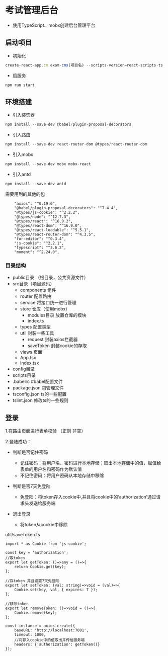 # 考试管理后台
- 使用TypeScript、mobx创建后台管理平台
## 启动项目
- 初始化
```js
create-react-app.cm exam-cms(项目名) --scripts-version=react-scripts-ts
```

- 启服务
```js
npm run start
```

## 环境搭建
- 引入装饰器
```js
npm install --save-dev @babel/plugin-proposal-decorators
```

- 引入路由
```js
npm install --save-dev react-router-dom @types/react-router-dom
```

- 引入mobx
```js
npm install --save-dev mobx mobx-react
```

- 引入antd
```js
npm install --save-dev antd
```
需要用到的其他的包

```
    "axios": "^0.19.0",
    "@babel/plugin-proposal-decorators": "^7.4.4",
    "@types/js-cookie": "^2.2.2",
    "@types/node": "^12.7.3",
    "@types/react": "^16.9.2",
    "@types/react-dom": "^16.9.0",
    "@types/react-loadable": "^5.5.1",
    "@types/react-router-dom": "^4.3.5",
    "for-editor": "^0.3.4",
    "js-cookie": "^2.2.1",
    "typescript": "^3.6.2",
    "moment": "^2.24.0",
```

### 目录结构
- public目录 （根目录，公共资源文件）
- src目录（项目源码）
    -  components 组件
    -  router 配置路由
    -  service 将接口统一进行管理
    -  store 仓库（使用mobx）
        - modules目录 放置仓库的模块
        - index.ts
    -  types 配置类型
    -  util 封装一些工具
        - request 封装axios拦截器 
        - saveToken 封装cookie的存取
    -  views 页面
    -  App.tsx
    -  index.tsx
- config目录
- scripts目录
- .babelrc #babel配置文件
- package.json 包管理文件
- tsconfig.json ts的一些配置
- tslint.json 修改ts的一些规则



## 登录
1.在路由页面进行表单校验 （正则 非空）

2.登陆成功：

- 判断是否记住密码
    - 记住密码：将用户名、密码进行本地存储；取出本地存储中的值，赋值给表单的用户名和密码作为默认值 
    - 不记住密码：将用户密码从本地存储中移除

- 判断是否7天免登陆
    - 免登陆：将token存入cookie中,并且将cookie中的‘authorization’通过请求头发送给服务端

- 退出登录
    - 将token从cookie中移除 


util/saveToken.ts
```
import * as Cookie from 'js-cookie';

const key = 'authorization';
//取token
export let getToken: ()=>any = ()=>{
    return Cookie.get(key);
};

//存token 并且设置7天免登陆
export let setToken: (val: string)=>void = (val)=>{
    Cookie.set(key, val, { expires: 7 });
};

//移除token
export let removeToken: ()=>void = ()=>{
    Cookie.remove(key);
};
```

```
const instance = axios.create({
    baseURL: 'http://localhost:7001',
    timeout: 1000,
    //将存入cookie中的值取出并传给服务端
    headers: {'authorization': getToken()}
});
```






